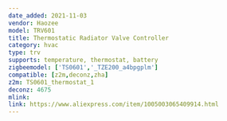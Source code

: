 ```yaml
---
date_added: 2021-11-03
vendor: Haozee
model: TRV601
title: Thermostatic Radiator Valve Controller
category: hvac
type: trv
supports: temperature, thermostat, battery
zigbeemodel: ['TS0601','_TZE200_a4bpgplm']
compatible: [z2m,deconz,zha]
z2m: TS0601_thermostat_1
deconz: 4675
mlink: 
link: https://www.aliexpress.com/item/1005003065409914.html
---
```

